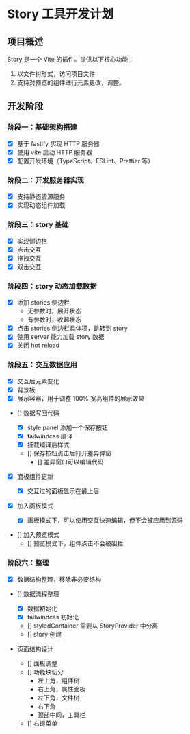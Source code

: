 # Story 工具开发计划

## 项目概述

Story 是一个 Vite 的插件。提供以下核心功能：

1. 以文件树形式，访问项目文件
2. 支持对预览的组件进行元素更改，调整。

## 开发阶段

### 阶段一：基础架构搭建

- [x] 基于 fastify 实现 HTTP 服务器
- [x] 使用 vite 启动 HTTP 服务器
- [x] 配置开发环境（TypeScript、ESLint、Prettier 等）

### 阶段二：开发服务器实现

- [x] 支持静态资源服务
- [x] 实现动态组件加载

### 阶段三：story 基础

- [x] 实现侧边栏
- [x] 点击交互
- [x] 拖拽交互
- [x] 双击交互

### 阶段四：story 动态加载数据

- [x] 添加 stories 侧边栏
  - 无参数时，展开状态
  - 有参数时，收起状态
- [x] 点击 stories 侧边栏具体项，跳转到 story
- [x] 使用 server 能力加载 story 数据
- [x] 关闭 hot reload

### 阶段五：交互数据应用

- [x] 交互后元素变化
- [x] 背景板
- [x] 展示容器，用于调整 100% 宽高组件的展示效果
- [] 数据写回代码

  - [x] style panel 添加一个保存按钮
  - [x] tailwindcss 编译
  - [x] 挂载编译后样式
  - [] 保存按钮点击后打开差异弹窗
    - [] 差异窗口可以编辑代码

- [x] 面板组件更新

  - [x] 交互过的面板显示在最上层

- [x] 加入画板模式

  - [x] 画板模式下，可以使用交互快速编辑，但不会被应用到源码

- [] 加入预览模式
  - [] 预览模式下，组件点击不会被阻拦

### 阶段六：整理

- [x] 数据结构整理，移除非必要结构
- [] 数据流程整理

  - [x] 数据初始化
  - [x] tailwindcss 初始化
  - [] styledContainer 需要从 StoryProvider 中分离
  - [] story 创建

- 页面结构设计
  - [] 面板调整
  - [] 功能块切分
    - 左上角，组件树
    - 右上角，属性面板
    - 左下角，文件树
    - 右下角
    - 顶部中间，工具栏
  - [] 右键菜单
